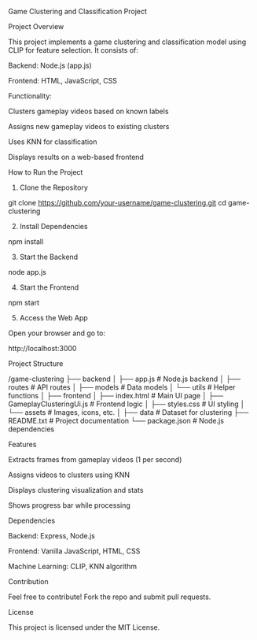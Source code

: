 Game Clustering and Classification Project

Project Overview

This project implements a game clustering and classification model using CLIP for feature selection. It consists of:

Backend: Node.js (app.js)

Frontend: HTML, JavaScript, CSS

Functionality:

Clusters gameplay videos based on known labels

Assigns new gameplay videos to existing clusters

Uses KNN for classification

Displays results on a web-based frontend

How to Run the Project

1. Clone the Repository

git clone https://github.com/your-username/game-clustering.git
cd game-clustering

2. Install Dependencies

npm install

3. Start the Backend

node app.js

4. Start the Frontend

npm start

5. Access the Web App

Open your browser and go to:

http://localhost:3000

Project Structure

/game-clustering
├── backend
│   ├── app.js          # Node.js backend
│   ├── routes          # API routes
│   ├── models          # Data models
│   └── utils           # Helper functions
│
├── frontend
│   ├── index.html      # Main UI page
│   ├── GameplayClusteringUi.js # Frontend logic
│   ├── styles.css      # UI styling
│   └── assets          # Images, icons, etc.
│
├── data                # Dataset for clustering
├── README.txt          # Project documentation
└── package.json        # Node.js dependencies

Features

Extracts frames from gameplay videos (1 per second)

Assigns videos to clusters using KNN

Displays clustering visualization and stats

Shows progress bar while processing

Dependencies

Backend: Express, Node.js

Frontend: Vanilla JavaScript, HTML, CSS

Machine Learning: CLIP, KNN algorithm

Contribution

Feel free to contribute! Fork the repo and submit pull requests.

License

This project is licensed under the MIT License.
